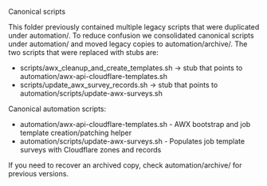 Canonical scripts

This folder previously contained multiple legacy scripts that were duplicated under automation/. To reduce confusion we consolidated canonical scripts under automation/ and moved legacy copies to automation/archive/. The two scripts that were replaced with stubs are:

- scripts/awx_cleanup_and_create_templates.sh -> stub that points to automation/awx-api-cloudflare-templates.sh
- scripts/update_awx_survey_records.sh -> stub that points to automation/scripts/update-awx-surveys.sh

Canonical automation scripts:

- automation/awx-api-cloudflare-templates.sh  - AWX bootstrap and job template creation/patching helper
- automation/scripts/update-awx-surveys.sh     - Populates job template surveys with Cloudflare zones and records

If you need to recover an archived copy, check automation/archive/ for previous versions.

